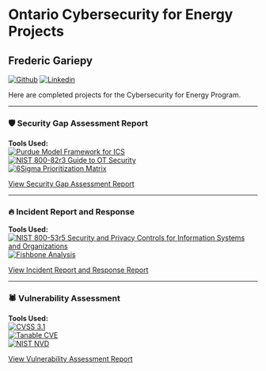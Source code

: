 # Ontario Cybersecurity for Energy Projects
## Frederic Gariepy
[![Github](https://img.shields.io/badge/-Github-000?style=flat&logo=Github&logoColor=white)](https://github.com//FredericGariepy)
[![Linkedin](https://img.shields.io/badge/-LinkedIn-blue?style=flat&logo=Linkedin&logoColor=white)](https://www.linkedin.com/in/fredisgood/)

Here are completed projects for the Cybersecurity for Energy Program.

---
### :shield: Security Gap Assessment Report 

**Tools Used:**  
[![Purdue Model Framework for ICS](https://img.shields.io/badge/Purdue_Model_Framework_for_ICS-000000?style=flat-square)](https://www.energy.gov/sites/default/files/2022-10/Infra_Topic_Paper_4-14_FINAL.pdf) \
[![NIST 800-82r3 Guide to OT Security](https://img.shields.io/badge/NIST_800_82r3-Guide_to_Operational_Technology_(OT)_Security-003d7d?style=flat-square)](https://csrc.nist.gov/pubs/sp/800/82/r3/final) \
[![6Sigma Prioritization Matrix](https://img.shields.io/badge/6Sigma_Prioritization_Matrix-3776AB?style=flat-square)](https://www.6sigma.us/project-management/project-prioritization-matrix-lean-six-sigma/)

[View Security Gap Assessment Report](https://github.com/FredericGariepy/CyberEnergy/blob/main/Projects/Frederic_Gariepy_Security_Gap_Assessment_Report.pdf)

---
### :fire: Incident Report and Response
**Tools Used:**  
[![NIST 800-53r5 Security and Privacy Controls for Information Systems and Organizations](https://img.shields.io/badge/NIST_800_83r5-Security_and_Privacy_Controls_for_Information_Systems_and_Organizations-003d7d?style=flat-square)](https://nvlpubs.nist.gov/nistpubs/SpecialPublications/NIST.SP.800-53r5.pdf) \
[![Fishbone Analysis](https://img.shields.io/badge/Fishbone_Analysis-green?style=flat-square&logoColor=white)](https://www.cms.gov/medicare/provider-enrollment-and-certification/qapi/downloads/fishbonerevised.pdf)

[View Incident Report and Response Report](https://github.com/FredericGariepy/CyberEnergy/blob/main/Projects/Frederic_Gariepy_%20IR_and_Response.pdf)

---
### :spider: Vulnerability Assessment

**Tools Used:**  
[![CVSS 3.1](https://img.shields.io/badge/CVSS-3.1-darkgreen?style=flat-square)](https://www.first.org/cvss/calculator/3.1) \
[![Tanable CVE](https://img.shields.io/badge/Tenable_CVEs-003d7d?style=flat-square)](https://www.tenable.com/cve) \
[![NIST NVD](https://img.shields.io/badge/NIST_NVD-003d7d?style=flat-square)](https://nvd.nist.gov/vuln/search)

 [View Vulnerability Assessment Report](https://github.com/FredericGariepy/CyberEnergy/blob/main/Projects/Frederic_Gariepy_Power_Pulse_Vulnerability_Assessment_Report.pdf)
